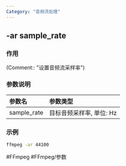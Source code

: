```yaml
---
Category: "音频流处理"
---
```


## -ar sample_rate

### 作用
(Comment:: "设置音频流采样率")

### 参数说明
|参数名|参数类型|
|:-|:-|
|sample_rate|目标音频采样率, 单位: Hz|

### 示例
```bash
ffmpeg -ar 44100
```

#FFmpeg #FFmpeg/参数